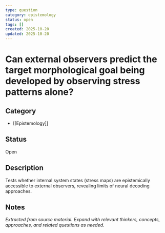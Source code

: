 ```yaml
---
type: question
category: epistemology
status: open
tags: []
created: 2025-10-20
updated: 2025-10-20
---
```


# Can external observers predict the target morphological goal being developed by observing stress patterns alone?

## Category

- [[Epistemology]]

## Status

Open

## Description

Tests whether internal system states (stress maps) are epistemically accessible to external observers, revealing limits of neural decoding approaches.

## Notes

*Extracted from source material. Expand with relevant thinkers, concepts, approaches, and related questions as needed.*
